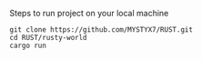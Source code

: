 Steps to run project on your local machine

```
git clone https://github.com/MYSTYX7/RUST.git
cd RUST/rusty-world
cargo run
```
